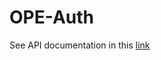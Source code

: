 # OPE-Auth
See API documentation in this [link](https://documenter.getpostman.com/view/9014284/SVtPZBPH?version=latest)
